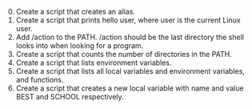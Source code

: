 0. Create a script that creates an alias.
1. Create a script that prints hello user, where user is the current Linux user.
2. Add /action to the PATH. /action should be the last directory the shell looks into when looking for a program.
3. Create a script that counts the number of directories in the PATH.
4. Create a script that lists environment variables.
5. Create a script that lists all local variables and environment variables, and functions.
6. Create a script that creates a new local variable with name and value BEST and SCHOOL respectively.
